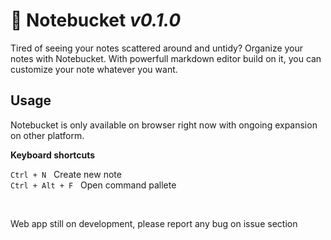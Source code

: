 # 📒 **Notebucket** *v0.1.0*

Tired of seeing your notes scattered around and untidy?  Organize your notes with Notebucket. With powerfull markdown editor build on it, you can customize your note whatever you want.

## Usage

Notebucket is only available on browser right now with ongoing expansion on other platform.

**Keyboard shortcuts**

`Ctrl + N` &nbsp; Create new note <br>
`Ctrl + Alt + F` &nbsp; Open command pallete
  
<br>

Web app still on development, please report any bug on issue section
